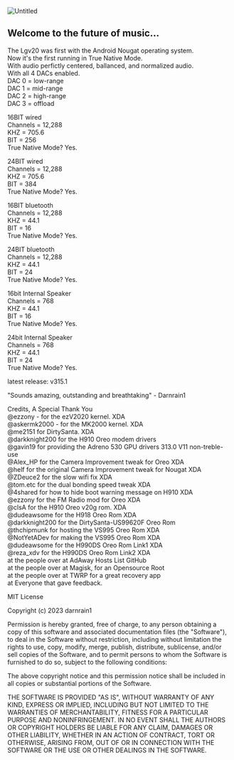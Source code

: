 
![Untitled](https://github.com/Darnrain1/Lemon_Drop_Hi-Res/assets/170971862/11de88ef-8b6f-4e7a-9f73-8042b20b4f7c)
## Welcome to the future of music...<br>
The Lgv20 was first with the Android Nougat operating system.<br>
Now it's the first running in True Native Mode.<br>
With audio perfictly centered, ballanced, and normalized audio.<br>
With all 4 DACs enabled.<br>
DAC 0 = low-range<br>
DAC 1 = mid-range<br>
DAC 2 = high-range<br>
DAC 3 = offload<br>

16BIT wired<br>
Channels = 12,288<br>
KHZ = 705.6<br>
BIT = 256<br>
True Native Mode? Yes.<br>

24BIT wired<br>
Channels = 12,288<br>
KHZ = 705.6<br>
BIT = 384<br>
True Native Mode? Yes.<br>

16BIT bluetooth<br>
Channels = 12,288<br>
KHZ = 44.1<br>
BIT = 16<br>
True Native Mode? Yes.<br>

24BIT bluetooth<br>
Channels = 12,288<br>
KHZ = 44.1<br>
BIT = 24<br>
True Native Mode? Yes.<br>

16bit Internal Speaker<br>
Channels = 768<br>
KHZ = 44.1<br>
BIT = 16<br>
True Native Mode? Yes.<br>

24bit Internal Speaker<br>
Channels = 768<br>
KHZ = 44.1<br>
BIT = 24<br>
True Native Mode? Yes.<br>

latest release: v315.1<br>
</p>

 "Sounds amazing, outstanding and breathtaking" - Darnrain1<br>

Credits, A Special Thank You<br>
@ezzony - for the ezV2020 kernel. XDA<br>
@askermk2000 - for the MK2000 kernel. XDA<br>
@me2151 for DirtySanta. XDA<br>
@darkknight200 for the H910 Oreo modem drivers<br>
@gavin19 for providing the Adreno 530 GPU drivers 313.0 V11 non-treble-use<br>
@Alex_HP for the Camera Improvement tweak for Oreo XDA<br>
@helf for the original Camera Improvement tweak for Nougat XDA<br>
@ZDeuce2 for the slow wifi fix XDA<br>
@tom.etc for the dual bonding speed tweak XDA<br>
@4shared for how to hide boot warning message on H910 XDA<br>
@ezzony for the FM Radio mod for Oreo XDA<br>
@clsA for the H910 Oreo v20g rom. XDA<br>
@dudeawsome for the H918 Oreo Rom XDA<br>
@darkknight200 for the DirtySanta-US99620F Oreo Rom<br>
@thchipmunk for hosting the VS995 Oreo Rom XDA<br>
@NotYetADev for making the VS995 Oreo Rom XDA<br>
@dudeawsome for the H990DS Oreo Rom Link1 XDA<br>
@reza_xdv for the H990DS Oreo Rom Link2 XDA<br>
at the people over at AdAway Hosts List GitHub<br>
at the people over at Magisk, for an Opensource Root<br>
at the people over at TWRP for a great recovery app<br>
at Everyone that gave feedback.<br>

MIT License<br>

Copyright (c) 2023 darnrain1

Permission is hereby granted, free of charge, to any person obtaining a copy
of this software and associated documentation files (the "Software"), to deal
in the Software without restriction, including without limitation the rights
to use, copy, modify, merge, publish, distribute, sublicense, and/or sell
copies of the Software, and to permit persons to whom the Software is
furnished to do so, subject to the following conditions:

The above copyright notice and this permission notice shall be included in all
copies or substantial portions of the Software.

THE SOFTWARE IS PROVIDED "AS IS", WITHOUT WARRANTY OF ANY KIND, EXPRESS OR
IMPLIED, INCLUDING BUT NOT LIMITED TO THE WARRANTIES OF MERCHANTABILITY,
FITNESS FOR A PARTICULAR PURPOSE AND NONINFRINGEMENT. IN NO EVENT SHALL THE
AUTHORS OR COPYRIGHT HOLDERS BE LIABLE FOR ANY CLAIM, DAMAGES OR OTHER
LIABILITY, WHETHER IN AN ACTION OF CONTRACT, TORT OR OTHERWISE, ARISING FROM,
OUT OF OR IN CONNECTION WITH THE SOFTWARE OR THE USE OR OTHER DEALINGS IN THE
SOFTWARE.<br>

